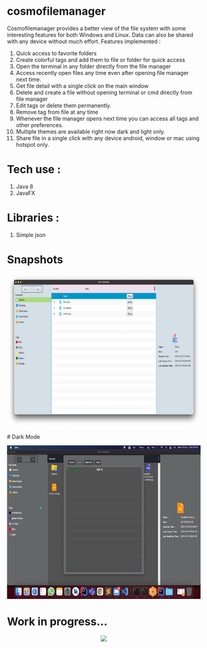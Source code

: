 # cosmofilemanager
Cosmofilemanager provides a better view of the file system with some interesting features for both Windows and Linux. Data can also be shared with any device without much effort.
Features implemented :
1) Quick access to favorite folders
2) Create colorful tags and add them to file or folder for quick access
3) Open the terminal in any folder directly from the file manager
5) Access recently open files any time even after opening file manager next time.
4) Get file detail with a single click on the main window
5) Delete and create a file without opening terminal or cmd directly from file manager
6) Edit tags or delete them permanently.
7) Remove tag from file at any time
8) Whenever the file manager opens next time you can access all tags and other preferences.
9) Multiple themes are available right now dark and light only.
10) Share file in a single click with any device android, window or mac using hotspot only.

# Tech use :
1) Java 8
2) JavaFX 

# Libraries :
1) Simple json

# Snapshots
<p align="center">
<img src="https://github.com/TarunSaini063/cosmofilemanager/blob/master/src/win95/demo/Day6/Day6_1.png" width="650" height="400">
</p>
# Dark Mode
<p align="center">
<img src="https://github.com/TarunSaini063/cosmofilemanager/blob/master/src/win95/demo/Day10/Day10_3.png" width="650" height="400">
</p>



# Work in progress...
<p align="center">
<img src="https://www.code-inspector.com/project/21799/score/svg">
</p>

